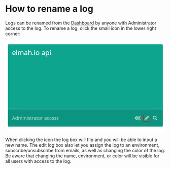 # How to rename a log

Logs can be renamed from the [Dashboard](https://app.elmah.io/dashboard/) by anyone with Administrator access to the log. To rename a log, click the small <span class="fa fa-pencil"></span> icon in the lower right corner:

![Rename log](images/rename-log.png)

When clicking the icon the log box will flip and you will be able to input a new name. The edit log box also let you assign the log to an environment, subscribe/unsubscribe from emails, as well as changing the color of the log. Be aware that changing the name, environment, or color will be visible for all users with access to the log.